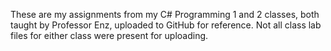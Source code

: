 These are my assignments from my C# Programming 1 and 2 classes, both taught by Professor Enz, uploaded to GitHub for reference. Not all class lab files for either class were present for uploading.
